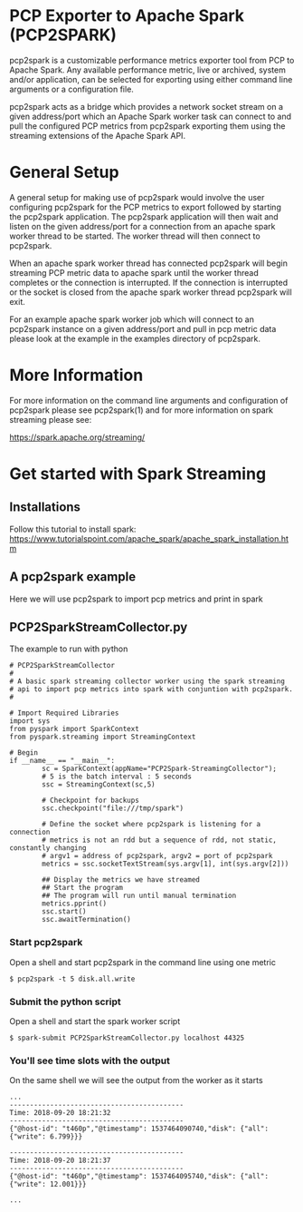 # PCP Exporter to Apache Spark (PCP2SPARK)

pcp2spark is a customizable performance metrics exporter tool from
PCP to Apache Spark. Any available performance metric, live or
archived, system and/or application, can be selected for exporting
using either command line arguments or a configuration file.

pcp2spark acts as a bridge which provides a network socket stream on
a given address/port which an Apache Spark worker task can connect to 
and pull the configured PCP metrics from pcp2spark exporting them 
using the streaming extensions of the Apache Spark API.

# General Setup

A general setup for making use of pcp2spark would involve the user 
configuring pcp2spark for the PCP metrics to export followed by 
starting the pcp2spark application. The pcp2spark application will 
then wait and listen on the given address/port for a connection from 
an apache spark worker thread to be started. The worker thread will 
then connect to pcp2spark.

When an apache spark worker thread has connected pcp2spark will begin
streaming PCP metric data to apache spark until the worker thread
completes or the connection is interrupted. If the connection is 
interrupted or the socket is closed from the apache spark worker 
thread pcp2spark will exit.

For an example apache spark worker job which will connect to an 
pcp2spark instance on a given address/port and pull in pcp metric 
data please look at the example in the examples directory of 
pcp2spark.

# More Information

For more information on the command line arguments and configuration
of pcp2spark please see pcp2spark(1) and for more information on 
spark streaming please see:

https://spark.apache.org/streaming/

# Get started with Spark Streaming

## Installations
Follow this tutorial to install spark:
https://www.tutorialspoint.com/apache_spark/apache_spark_installation.htm

## A pcp2spark example
Here we will use pcp2spark to import pcp metrics and print in spark

## PCP2SparkStreamCollector.py
The example to run with python
```shell
# PCP2SparkStreamCollector
#
# A basic spark streaming collector worker using the spark streaming
# api to import pcp metrics into spark with conjuntion with pcp2spark.
#

# Import Required Libraries
import sys
from pyspark import SparkContext
from pyspark.streaming import StreamingContext

# Begin
if __name__ == "__main__":
        sc = SparkContext(appName="PCP2Spark-StreamingCollector");
        # 5 is the batch interval : 5 seconds
        ssc = StreamingContext(sc,5)

        # Checkpoint for backups
        ssc.checkpoint("file:///tmp/spark")

        # Define the socket where pcp2spark is listening for a connection
        # metrics is not an rdd but a sequence of rdd, not static, constantly changing
        # argv1 = address of pcp2spark, argv2 = port of pcp2spark
        metrics = ssc.socketTextStream(sys.argv[1], int(sys.argv[2]))

        ## Display the metrics we have streamed
        ## Start the program
        ## The program will run until manual termination
        metrics.pprint()
        ssc.start()
        ssc.awaitTermination()
```
### Start pcp2spark
Open a shell and start pcp2spark in the command line using one metric
```shell
$ pcp2spark -t 5 disk.all.write
```

### Submit the python script
Open a shell and start the spark worker script
```shell
$ spark-submit PCP2SparkStreamCollector.py localhost 44325
```

### You'll see time slots with the output
On the same shell we will see the output from the worker as it starts
```shell
...
-------------------------------------------
Time: 2018-09-20 18:21:32
-------------------------------------------
{"@host-id": "t460p","@timestamp": 1537464090740,"disk": {"all": {"write": 6.799}}}

-------------------------------------------
Time: 2018-09-20 18:21:37
-------------------------------------------
{"@host-id": "t460p","@timestamp": 1537464095740,"disk": {"all": {"write": 12.001}}}

...
```

